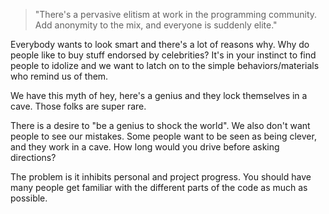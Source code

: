 > "There's a pervasive elitism at work in the programming community. Add anonymity to the mix, and everyone is suddenly elite."

Everybody wants to look smart and there's a lot of reasons why. Why do people like to buy stuff endorsed by celebrities? It's in your instinct to find people to idolize and we want to latch on to the simple behaviors/materials who remind us of them.

We have this myth of hey, here's a genius and they lock themselves in a cave. Those folks are super rare.

There is a desire to "be a genius to shock the world". We also don't want people to see our mistakes. Some people want to be seen as being clever, and they work in a cave. How long would you drive before asking directions?

The problem is it inhibits personal and project progress. You should have many people get familiar with the different parts of the code as much as possible.
